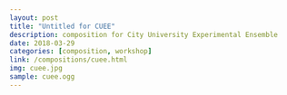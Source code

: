 ```yaml
---
layout: post
title: "Untitled for CUEE"
description: composition for City University Experimental Ensemble
date: 2018-03-29
categories: [composition, workshop]
link: /compositions/cuee.html
img: cuee.jpg
sample: cuee.ogg
---
```

